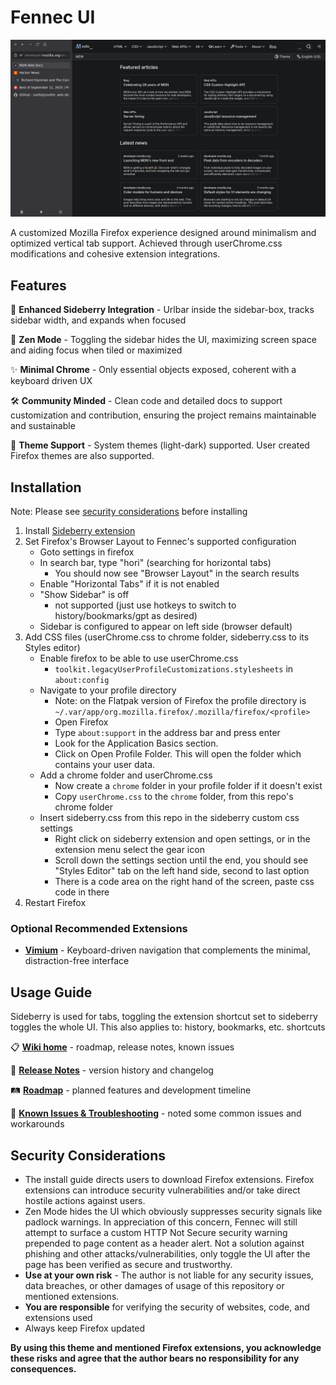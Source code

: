 # Fennec UI
![Demo Screenshot](demo.png)

A customized Mozilla Firefox experience designed around minimalism and optimized vertical tab support. Achieved through userChrome.css modifications and cohesive extension integrations.

## Features

🔗 **Enhanced Sideberry Integration** - Urlbar inside the sidebar-box, tracks sidebar width, and expands when focused

🧘 **Zen Mode** - Toggling the sidebar hides the UI, maximizing screen space and aiding focus when tiled or maximized

✨ **Minimal Chrome** - Only essential objects exposed, coherent with a keyboard driven UX

🛠️ **Community Minded** - Clean code and detailed docs to support customization and contribution, ensuring the project remains maintainable and sustainable

🎨 **Theme Support** - System themes (light-dark) supported. User created Firefox themes are also supported.

## Installation

Note: Please see [security considerations](#security-considerations) before installing

1. Install [Sideberry extension](https://addons.mozilla.org/en-US/firefox/addon/sidebery/)
2. Set Firefox's Browser Layout to Fennec's supported configuration
   - Goto settings in firefox
   - In search bar, type "hori" (searching for horizontal tabs)
     - You should now see "Browser Layout" in the search results
   - Enable "Horizontal Tabs" if it is not enabled
   - "Show Sidebar" is off 
     - not supported (just use hotkeys to switch to history/bookmarks/gpt as desired)
   - Sidebar is configured to appear on left side (browser default)
3. Add CSS files (userChrome.css to chrome folder, sideberry.css to its Styles editor)
   - Enable firefox to be able to use userChrome.css
     - `toolkit.legacyUserProfileCustomizations.stylesheets` in `about:config`
   - Navigate to your profile directory
      - Note: on the Flatpak version of Firefox the profile directory is `~/.var/app/org.mozilla.firefox/.mozilla/firefox/<profile>`
      - Open Firefox
      - Type `about:support` in the address bar and press enter
      - Look for the Application Basics section.
      - Click on Open Profile Folder. This will open the folder which contains your user data.
   - Add a chrome folder and userChrome.css
      - Now create a `chrome` folder in your profile folder if it doesn't exist
      - Copy `userChrome.css` to the `chrome` folder, from this repo's chrome folder
   - Insert sideberry.css from this repo in the sideberry custom css settings
      - Right click on sideberry extension and open settings, or in the extension menu select the gear icon
      - Scroll down the settings section until the end, you should see "Styles Editor" tab on the left hand side, second to last option
      - There is a code area on the right hand of the screen, paste css code in there
4. Restart Firefox

### Optional Recommended Extensions
- **[Vimium](https://addons.mozilla.org/en-US/firefox/addon/vimium-ff/)** - Keyboard-driven navigation that complements the minimal, distraction-free interface

## Usage Guide

Sideberry is used for tabs, toggling the extension shortcut set to sideberry toggles the whole UI.
This also applies to: history, bookmarks, etc. shortcuts

📋 **[Wiki home](https://github.com/tompassarelli/fennec-css/wiki)** - roadmap, release notes, known issues

📝 **[Release Notes](https://github.com/tompassarelli/fennec-ui/wiki/Release-Notes)** - version history and changelog

🛤️ **[Roadmap](https://github.com/tompassarelli/fennec-ui/wiki/Roadmap)** - planned features and development timeline

👾 **[Known Issues & Troubleshooting](https://github.com/tompassarelli/fennec-ui/wiki/Troubleshooting)** - noted some common issues and workarounds 

## Security Considerations

- The install guide directs users to download Firefox extensions. Firefox extensions can introduce security vulnerabilities and/or take direct hostile actions against users. 
- Zen Mode hides the UI which obviously suppresses security signals like padlock warnings. In appreciation of this concern, Fennec will still attempt to surface a custom HTTP Not Secure security warning prepended to page content as a header alert. Not a solution against phishing and other attacks/vulnerabilities, only toggle the UI after the page has been verified as secure and trustworthy.
- **Use at your own risk** - The author is not liable for any security issues, data breaches, or other damages of usage of this repository or mentioned extensions.
- **You are responsible** for verifying the security of websites, code, and extensions used
- Always keep Firefox updated

**By using this theme and mentioned Firefox extensions, you acknowledge these risks and agree that the author bears no responsibility for any consequences.**